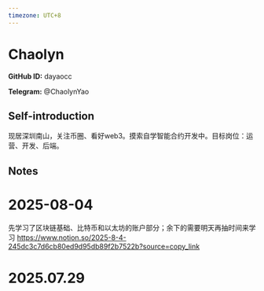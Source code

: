 ```yaml
---
timezone: UTC+8
---
```


# Chaolyn

**GitHub ID:** dayaocc

**Telegram:** @ChaolynYao

## Self-introduction

现居深圳南山，关注币圈、看好web3。摸索自学智能合约开发中。目标岗位：运营、开发、后端。

## Notes

<!-- Content_START -->
# 2025-08-04

先学习了区块链基础、比特币和以太坊的账户部分；余下的需要明天再抽时间来学习
https://www.notion.so/2025-8-4-245dc3c7d6cb80ed9d95db89f2b7522b?source=copy_link


# 2025.07.29


<!-- Content_END -->

